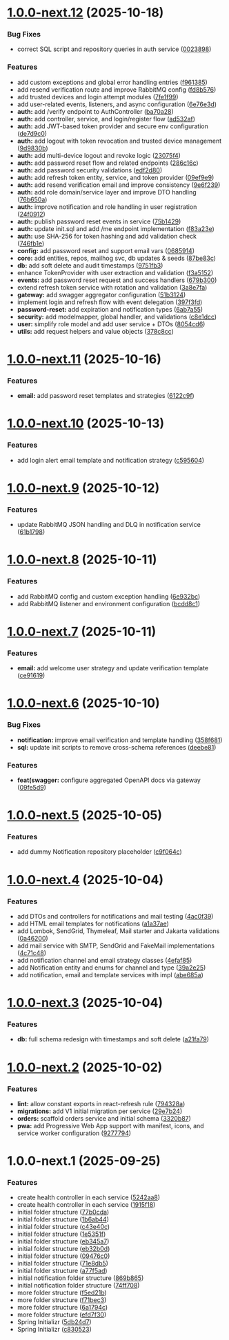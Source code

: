 # [1.0.0-next.12](https://github.com/405392-Manca-Wysocki-Elias-Lautaro/ticketera/compare/frontend-v1.0.0-next.11...frontend-v1.0.0-next.12) (2025-10-18)


### Bug Fixes

* correct SQL script and repository queries in auth service ([0023898](https://github.com/405392-Manca-Wysocki-Elias-Lautaro/ticketera/commit/00238980b7fa1ba7a01db59b7b8f140de6948e27))


### Features

* add custom exceptions and global error handling entries ([f961385](https://github.com/405392-Manca-Wysocki-Elias-Lautaro/ticketera/commit/f961385f7b7f45c753033df888809df26ce2c034))
* add resend verification route and improve RabbitMQ config ([fd8b576](https://github.com/405392-Manca-Wysocki-Elias-Lautaro/ticketera/commit/fd8b576ff929d10ac80b2b0418a1466f22d45cef))
* add trusted devices and login attempt modules ([7fe1f99](https://github.com/405392-Manca-Wysocki-Elias-Lautaro/ticketera/commit/7fe1f99567eafab26d587c3e52042de417626cee))
* add user-related events, listeners, and async configuration ([6e76e3d](https://github.com/405392-Manca-Wysocki-Elias-Lautaro/ticketera/commit/6e76e3d0b201c32f8415dfc4b6d1f9592f1d32b4))
* **auth:** add /verify endpoint to AuthController ([ba70a28](https://github.com/405392-Manca-Wysocki-Elias-Lautaro/ticketera/commit/ba70a28102b7f7e4936af3507b9f1d22f4a9c625))
* **auth:** add controller, service, and login/register flow ([ad532af](https://github.com/405392-Manca-Wysocki-Elias-Lautaro/ticketera/commit/ad532af91b550750194d5cbc6d5d4288b942812e))
* **auth:** add JWT-based token provider and secure env configuration ([de7d9c0](https://github.com/405392-Manca-Wysocki-Elias-Lautaro/ticketera/commit/de7d9c06650892cb9a1d1bb40ae47cf2e89608e4))
* **auth:** add logout with token revocation and trusted device management ([9d9830b](https://github.com/405392-Manca-Wysocki-Elias-Lautaro/ticketera/commit/9d9830b5bf7178ff088481e7d7bf0c9abf9d43e7))
* **auth:** add multi-device logout and revoke logic ([23075f4](https://github.com/405392-Manca-Wysocki-Elias-Lautaro/ticketera/commit/23075f475a398db8df84a3101515c71436d6eccc))
* **auth:** add password reset flow and related endpoints ([286c16c](https://github.com/405392-Manca-Wysocki-Elias-Lautaro/ticketera/commit/286c16cb57d2993b559e3e1b9796ec5708983cbb))
* **auth:** add password security validations ([edf2d80](https://github.com/405392-Manca-Wysocki-Elias-Lautaro/ticketera/commit/edf2d80b13e5b0b6c9a1f4a09d7b47c60e248b78))
* **auth:** add refresh token entity, service, and token provider ([09ef9e9](https://github.com/405392-Manca-Wysocki-Elias-Lautaro/ticketera/commit/09ef9e998edce87c9d6233c1ca6ca2445f1bdd75))
* **auth:** add resend verification email and improve consistency ([9e6f239](https://github.com/405392-Manca-Wysocki-Elias-Lautaro/ticketera/commit/9e6f239879df509d40c4377f4c4611ad0e8df476))
* **auth:** add role domain/service layer and improve DTO handling ([76b650a](https://github.com/405392-Manca-Wysocki-Elias-Lautaro/ticketera/commit/76b650a03902171f70d0afcbe6295d7edf1479fa))
* **auth:** improve notification and role handling in user registration ([24f0912](https://github.com/405392-Manca-Wysocki-Elias-Lautaro/ticketera/commit/24f0912de80b6bb8d4a5f6bedc300c7ce9bee224))
* **auth:** publish password reset events in service ([75b1429](https://github.com/405392-Manca-Wysocki-Elias-Lautaro/ticketera/commit/75b14293fd70e510e9b15c405013c020d94fdd2a))
* **auth:** update init.sql and add /me endpoint implementation ([f83a23e](https://github.com/405392-Manca-Wysocki-Elias-Lautaro/ticketera/commit/f83a23e1e2669f4e141c36a72c8a4e27617135b3))
* **auth:** use SHA-256 for token hashing and add validation check ([746fb1e](https://github.com/405392-Manca-Wysocki-Elias-Lautaro/ticketera/commit/746fb1e7792d987cf56889a6f268c2d0b59734a8))
* **config:** add password reset and support email vars ([0685914](https://github.com/405392-Manca-Wysocki-Elias-Lautaro/ticketera/commit/06859144dfbe42695de940dc7efc0e5a5875e9af))
* **core:** add entities, repos, mailhog svc, db updates & seeds ([87be83c](https://github.com/405392-Manca-Wysocki-Elias-Lautaro/ticketera/commit/87be83c3d71cf7be98dad10eac7828ee8031efe0))
* **db:** add soft delete and audit timestamps ([9751fb3](https://github.com/405392-Manca-Wysocki-Elias-Lautaro/ticketera/commit/9751fb3c5ae553a2dfbc87aadbf7b3c48d42914b))
* enhance TokenProvider with user extraction and validation ([f3a5152](https://github.com/405392-Manca-Wysocki-Elias-Lautaro/ticketera/commit/f3a51528d792d9a00a6649f14f0bcb0a86b544cd))
* **events:** add password reset request and success handlers ([679b300](https://github.com/405392-Manca-Wysocki-Elias-Lautaro/ticketera/commit/679b300b20d9fd16d13f87f2b63b5044f8310821))
* extend refresh token service with rotation and validation ([3a8e7fa](https://github.com/405392-Manca-Wysocki-Elias-Lautaro/ticketera/commit/3a8e7faed0f108da6242f185eb51d88491c8997e))
* **gateway:** add swagger aggregator configuration ([51b3124](https://github.com/405392-Manca-Wysocki-Elias-Lautaro/ticketera/commit/51b31249ec0a687f4ac66dcea4c1f44a98402f82))
* implement login and refresh flow with event delegation ([397f3fd](https://github.com/405392-Manca-Wysocki-Elias-Lautaro/ticketera/commit/397f3fdb9ea2adde219e00516d2ad9a031e58d9c))
* **password-reset:** add expiration and notification types ([6ab7a55](https://github.com/405392-Manca-Wysocki-Elias-Lautaro/ticketera/commit/6ab7a55cba3fee7acbb719e6a53592daa64d99de))
* **security:** add modelmapper, global handler, and validations ([c8e1dcc](https://github.com/405392-Manca-Wysocki-Elias-Lautaro/ticketera/commit/c8e1dcc38ada8e6787ca9e60db3708906044d71e))
* **user:** simplify role model and add user service + DTOs ([8054cd6](https://github.com/405392-Manca-Wysocki-Elias-Lautaro/ticketera/commit/8054cd61eacbda01b1c9004ee684a49605e37b6f))
* **utils:** add request helpers and value objects ([378c8cc](https://github.com/405392-Manca-Wysocki-Elias-Lautaro/ticketera/commit/378c8cc3e5d52efc1e51eca186dee96f5293745d))

# [1.0.0-next.11](https://github.com/405392-Manca-Wysocki-Elias-Lautaro/ticketera/compare/frontend-v1.0.0-next.10...frontend-v1.0.0-next.11) (2025-10-16)


### Features

* **email:** add password reset templates and strategies ([6122c9f](https://github.com/405392-Manca-Wysocki-Elias-Lautaro/ticketera/commit/6122c9f4d9dfa2e6d17a5e2476e0d7efb2ccc3f1))

# [1.0.0-next.10](https://github.com/405392-Manca-Wysocki-Elias-Lautaro/ticketera/compare/frontend-v1.0.0-next.9...frontend-v1.0.0-next.10) (2025-10-13)


### Features

* add login alert email template and notification strategy ([c595604](https://github.com/405392-Manca-Wysocki-Elias-Lautaro/ticketera/commit/c5956048c5bb82a7ce5e7480b03a5a84de30a80a))

# [1.0.0-next.9](https://github.com/405392-Manca-Wysocki-Elias-Lautaro/ticketera/compare/frontend-v1.0.0-next.8...frontend-v1.0.0-next.9) (2025-10-12)


### Features

* update RabbitMQ JSON handling and DLQ in notification service ([61b1798](https://github.com/405392-Manca-Wysocki-Elias-Lautaro/ticketera/commit/61b1798af546a9ee4adccf8c8b172ac53db7b25f))

# [1.0.0-next.8](https://github.com/405392-Manca-Wysocki-Elias-Lautaro/ticketera/compare/frontend-v1.0.0-next.7...frontend-v1.0.0-next.8) (2025-10-11)


### Features

* add RabbitMQ config and custom exception handling ([6e932bc](https://github.com/405392-Manca-Wysocki-Elias-Lautaro/ticketera/commit/6e932bcc4ca96d975a82f608039bc2ebb61370b7))
* add RabbitMQ listener and environment configuration ([bcdd8c1](https://github.com/405392-Manca-Wysocki-Elias-Lautaro/ticketera/commit/bcdd8c12bb8d74b0d66f2da2d646c113644db851))

# [1.0.0-next.7](https://github.com/405392-Manca-Wysocki-Elias-Lautaro/ticketera/compare/frontend-v1.0.0-next.6...frontend-v1.0.0-next.7) (2025-10-11)


### Features

* **email:** add welcome user strategy and update verification template ([ce91619](https://github.com/405392-Manca-Wysocki-Elias-Lautaro/ticketera/commit/ce916196c81aa68dd3b323a4be9f910a387a588c))

# [1.0.0-next.6](https://github.com/405392-Manca-Wysocki-Elias-Lautaro/ticketera/compare/frontend-v1.0.0-next.5...frontend-v1.0.0-next.6) (2025-10-10)


### Bug Fixes

* **notification:** improve email verification and template handling ([358f681](https://github.com/405392-Manca-Wysocki-Elias-Lautaro/ticketera/commit/358f681957f6a0f67b5a510ab46c45f22acd7c7a))
* **sql:** update init scripts to remove cross-schema references ([deebe81](https://github.com/405392-Manca-Wysocki-Elias-Lautaro/ticketera/commit/deebe81a8c048783fd82fa2f4b4967c3ad6ed1ac))


### Features

* **feat(swagger:** configure aggregated OpenAPI docs via gateway ([09fe5d9](https://github.com/405392-Manca-Wysocki-Elias-Lautaro/ticketera/commit/09fe5d9db9947a73d1976cc0fe4764f6d7a9b2a4))

# [1.0.0-next.5](https://github.com/405392-Manca-Wysocki-Elias-Lautaro/ticketera/compare/frontend-v1.0.0-next.4...frontend-v1.0.0-next.5) (2025-10-05)


### Features

* add dummy Notification repository placeholder ([c9f064c](https://github.com/405392-Manca-Wysocki-Elias-Lautaro/ticketera/commit/c9f064c1a38e4268a4187ff4326c69c95862c069))

# [1.0.0-next.4](https://github.com/405392-Manca-Wysocki-Elias-Lautaro/ticketera/compare/frontend-v1.0.0-next.3...frontend-v1.0.0-next.4) (2025-10-04)


### Features

* add DTOs and controllers for notifications and mail testing ([4ac0f39](https://github.com/405392-Manca-Wysocki-Elias-Lautaro/ticketera/commit/4ac0f3953b50bc891f5b067ea0bd09784565a421))
* add HTML email templates for notifications ([a1a37ae](https://github.com/405392-Manca-Wysocki-Elias-Lautaro/ticketera/commit/a1a37ae5c164492ea2b6c8fb182b0da2a5076242))
* add Lombok, SendGrid, Thymeleaf, Mail starter and Jakarta validations ([0a46200](https://github.com/405392-Manca-Wysocki-Elias-Lautaro/ticketera/commit/0a46200fc60407b6c1958d22527715d046db1c92))
* add mail service with SMTP, SendGrid and FakeMail implementations ([4c71c48](https://github.com/405392-Manca-Wysocki-Elias-Lautaro/ticketera/commit/4c71c4886ba5c6f578eab97016efdc830b9b458f))
* add notification channel and email strategy classes ([4efaf85](https://github.com/405392-Manca-Wysocki-Elias-Lautaro/ticketera/commit/4efaf85c84efb7d06d6051b153880eb903a9252a))
* add Notification entity and enums for channel and type ([39a2e25](https://github.com/405392-Manca-Wysocki-Elias-Lautaro/ticketera/commit/39a2e259a53c5860146abb548860597036420b93))
* add notification, email and template services with impl ([abe685a](https://github.com/405392-Manca-Wysocki-Elias-Lautaro/ticketera/commit/abe685a54d4847d2ad92e94efcfb488a6b1ea301))

# [1.0.0-next.3](https://github.com/405392-Manca-Wysocki-Elias-Lautaro/ticketera/compare/frontend-v1.0.0-next.2...frontend-v1.0.0-next.3) (2025-10-04)


### Features

* **db:** full schema redesign with timestamps and soft delete ([a21fa79](https://github.com/405392-Manca-Wysocki-Elias-Lautaro/ticketera/commit/a21fa79a5be807ba78a27a9788b71971608c9697))

# [1.0.0-next.2](https://github.com/405392-Manca-Wysocki-Elias-Lautaro/ticketera/compare/frontend-v1.0.0-next.1...frontend-v1.0.0-next.2) (2025-10-02)


### Features

* **lint:** allow constant exports in react-refresh rule ([794328a](https://github.com/405392-Manca-Wysocki-Elias-Lautaro/ticketera/commit/794328acccf8c695ef8106182c03d154c7c74cbb))
* **migrations:** add V1 initial migration per service ([29e7b24](https://github.com/405392-Manca-Wysocki-Elias-Lautaro/ticketera/commit/29e7b24b7c431ba67b0fa8273ef5f5f053366659))
* **orders:** scaffold orders service and initial schema ([3320b87](https://github.com/405392-Manca-Wysocki-Elias-Lautaro/ticketera/commit/3320b879154de19755d10e2cfc2717f637f9dcca))
* **pwa:** add Progressive Web App support with manifest, icons, and service worker configuration ([9277794](https://github.com/405392-Manca-Wysocki-Elias-Lautaro/ticketera/commit/9277794c05cf239c039c219e5f9d8e54c5366aaa))

# 1.0.0-next.1 (2025-09-25)


### Features

* create health controller in each service ([5242aa8](https://github.com/405392-Manca-Wysocki-Elias-Lautaro/ticketera/commit/5242aa84c2acd4e08cc626e18850151eb496d694))
* create health controller in each service ([1915f18](https://github.com/405392-Manca-Wysocki-Elias-Lautaro/ticketera/commit/1915f18d100d4c059a2f79cb0d8ead7aad19177e))
* initial folder structure ([77b0cda](https://github.com/405392-Manca-Wysocki-Elias-Lautaro/ticketera/commit/77b0cda5bd0bfeb7f684bdc382377dac8c8ffca5))
* initial folder structure ([1b6ab44](https://github.com/405392-Manca-Wysocki-Elias-Lautaro/ticketera/commit/1b6ab44ed18c104ab9d68c5993a02007bfcbad20))
* initial folder structure ([c43e40c](https://github.com/405392-Manca-Wysocki-Elias-Lautaro/ticketera/commit/c43e40ca1a82fe5a6b73caa20e6a5ce6bf6ea1ce))
* initial folder structure ([1e5351f](https://github.com/405392-Manca-Wysocki-Elias-Lautaro/ticketera/commit/1e5351febef8368dd87b3b38b506da117d933849))
* initial folder structure ([eb345a7](https://github.com/405392-Manca-Wysocki-Elias-Lautaro/ticketera/commit/eb345a71038110755d0efb845f1c63086e554fbe))
* initial folder structure ([eb32b0d](https://github.com/405392-Manca-Wysocki-Elias-Lautaro/ticketera/commit/eb32b0ddf503dc429b2bc589d5c5c628a4d41794))
* initial folder structure ([09476c0](https://github.com/405392-Manca-Wysocki-Elias-Lautaro/ticketera/commit/09476c064885806721f767d7b86b14120110ab55))
* initial folder structure ([71e8db5](https://github.com/405392-Manca-Wysocki-Elias-Lautaro/ticketera/commit/71e8db594a25af3ba0671aacf5a10b80523e8ad8))
* initial folder structure ([a77f5ad](https://github.com/405392-Manca-Wysocki-Elias-Lautaro/ticketera/commit/a77f5ad414aa1eada44588e2bcb20e1a703ffdfd))
* initial notification folder structure ([869b865](https://github.com/405392-Manca-Wysocki-Elias-Lautaro/ticketera/commit/869b8659ffff2239190481aba3c3c7fc37eae580))
* initial notification folder structure ([74ff708](https://github.com/405392-Manca-Wysocki-Elias-Lautaro/ticketera/commit/74ff708eacaef52c8a819630c5b7be5847cef5c3))
* more folder structure ([f5ed21b](https://github.com/405392-Manca-Wysocki-Elias-Lautaro/ticketera/commit/f5ed21b0b3da90cba5d11843ee7c81c089b3108e))
* more folder structure ([f71bec3](https://github.com/405392-Manca-Wysocki-Elias-Lautaro/ticketera/commit/f71bec39f1774f479d3cfd3c5c504c058b4864cb))
* more folder structure ([6a1794c](https://github.com/405392-Manca-Wysocki-Elias-Lautaro/ticketera/commit/6a1794c711432c83fd2c915a9d788cf9f81fe940))
* more folder structure ([efd7f30](https://github.com/405392-Manca-Wysocki-Elias-Lautaro/ticketera/commit/efd7f3032abe5433e0ec38ad4fe997bd4aa4e6a5))
* Spring Initializr ([5db24d7](https://github.com/405392-Manca-Wysocki-Elias-Lautaro/ticketera/commit/5db24d70692e3e8cd9c675ed859e4ddf11eb0b86))
* Spring Initializr ([c830523](https://github.com/405392-Manca-Wysocki-Elias-Lautaro/ticketera/commit/c83052399e37390cfc0e19617215479af263351d))
